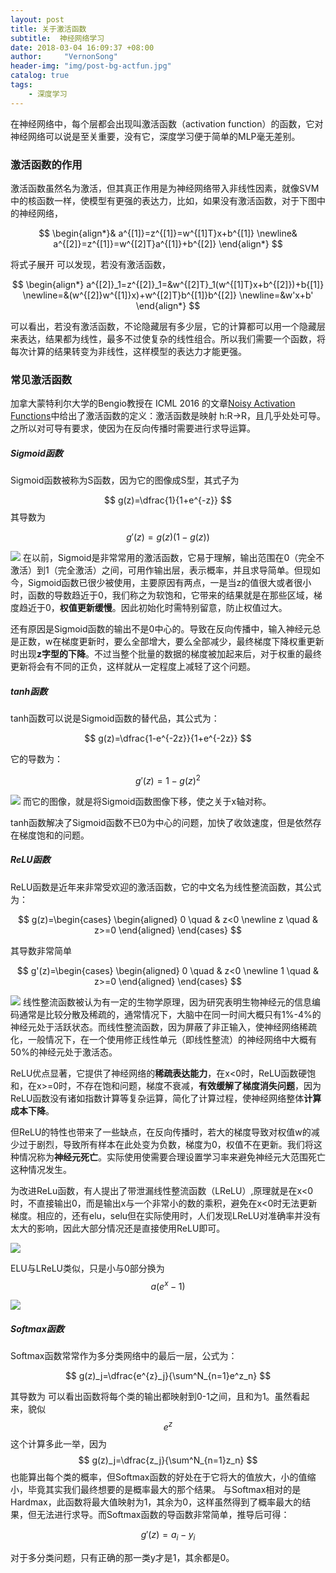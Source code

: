 ```yaml
---
layout: post
title: 关于激活函数
subtitle:  神经网络学习
date: 2018-03-04 16:09:37 +08:00
author:     "VernonSong"
header-img: "img/post-bg-actfun.jpg"
catalog: true
tags:
    - 深度学习
---
```


在神经网络中，每个层都会出现叫激活函数（activation function）的函数，它对神经网络可以说是至关重要，没有它，深度学习便于简单的MLP毫无差别。

### 激活函数的作用
激活函数虽然名为激活，但其真正作用是为神经网络带入非线性因素，就像SVM中的核函数一样，使模型有更强的表达力，比如，如果没有激活函数，对于下图中的神经网络，

$$
\begin{align*}&
a^{[1]}=z^{[1]}=w^{[1]T}x+b^{[1]}
\newline&
a^{[2]}=z^{[1]}=w^{[2]T}a^{[1]}+b^{[2]}
\end{align*}
$$

将式子展开
可以发现，若没有激活函数，

$$
\begin{align*}
a^{[2]}_1=z^{[2]}_1=&w^{[2]T}_1(w^{[1]T}x+b^{[2]})+b{[1]}
\newline=&(w^{[2]}w^{[1]}x)+w^{[2]T}b^{[1]}b^{[2]}
\newline=&w'x+b'
\end{align*}
$$

可以看出，若没有激活函数，不论隐藏层有多少层，它的计算都可以用一个隐藏层来表达，结果都为线性，最多不过使复杂的线性组合。所以我们需要一个函数，将每次计算的结果转变为非线性，这样模型的表达力才能更强。

### 常见激活函数
加拿大蒙特利尔大学的Bengio教授在 ICML 2016 的文章[Noisy Activation Functions](https://arxiv.org/pdf/1603.00391v3.pdf)中给出了激活函数的定义：激活函数是映射 h:R→R，且几乎处处可导。之所以对可导有要求，使因为在反向传播时需要进行求导运算。

##### Sigmoid函数
Sigmoid函数被称为S函数，因为它的图像成S型，其式子为

$$
g(z)=\dfrac{1}{1+e^{-z}}
$$
其导数为

$$
g'(z)=g(z)(1-g(z))
$$

![](https://github.com/VernonSong/Storage/blob/master/image/Sigmoid.png?raw=true)
在以前，Sigmoid是非常常用的激活函数，它易于理解，输出范围在0（完全不激活）到1（完全激活）之间，可用作输出层，表示概率，并且求导简单。但现如今，Sigmoid函数已很少被使用，主要原因有两点，一是当z的值很大或者很小时，函数的导数趋近于0，我们称之为软饱和，它带来的结果就是在那些区域，梯度趋近于0，**权值更新缓慢**。因此初始化时需特别留意，防止权值过大。

还有原因是Sigmoid函数的输出不是0中心的。导致在反向传播中，输入神经元总是正数，w在梯度更新时，要么全部增大，要么全部减少，最终梯度下降权重更新时出现**z字型的下降**。不过当整个批量的数据的梯度被加起来后，对于权重的最终更新将会有不同的正负，这样就从一定程度上减轻了这个问题。

##### tanh函数
tanh函数可以说是Sigmoid函数的替代品，其公式为：

$$
g(z)=\dfrac{1-e^{-2z}}{1+e^{-2z}}
$$

它的导数为：

$$
g'(z)=1-g(z)^2
$$

![](https://github.com/VernonSong/Storage/blob/master/image/tanh.png?raw=true)
而它的图像，就是将Sigmoid函数图像下移，使之关于x轴对称。

tanh函数解决了Sigmoid函数不已0为中心的问题，加快了收敛速度，但是依然存在梯度饱和的问题。

##### ReLU函数
ReLU函数是近年来非常受欢迎的激活函数，它的中文名为线性整流函数，其公式为：

$$
g(z)=\begin{cases}
\begin{aligned}
0  \quad & z<0
\newline   z  \quad & z>=0
\end{aligned}
\end{cases}
$$


其导数非常简单

$$
g'(z)=\begin{cases}
\begin{aligned}
0  \quad & z<0
\newline   1  \quad & z>=0
\end{aligned}
\end{cases}
$$

![](https://github.com/VernonSong/Storage/blob/master/image/ReLU.png?raw=true)
线性整流函数被认为有一定的生物学原理，因为研究表明生物神经元的信息编码通常是比较分散及稀疏的，通常情况下，大脑中在同一时间大概只有1%-4%的神经元处于活跃状态。而线性整流函数，因为屏蔽了非正输入，使神经网络稀疏化，一般情况下，在一个使用修正线性单元（即线性整流）的神经网络中大概有50%的神经元处于激活态。

ReLU优点显著，它提供了神经网络的**稀疏表达能力**，在x<0时，ReLU函数硬饱和，在x>=0时，不存在饱和问题，梯度不衰减，**有效缓解了梯度消失问题**，因为ReLU函数没有诸如指数计算等复杂运算，简化了计算过程，使神经网络整体**计算成本下降**。

但ReLU的特性也带来了一些缺点，在反向传播时，若大的梯度导致对权值w的减少过于剧烈，导致所有样本在此处变为负数，梯度为0，权值不在更新。我们将这种情况称为**神经元死亡**。实际使用使需要合理设置学习率来避免神经元大范围死亡这种情况发生。

为改进ReLu函数，有人提出了带泄漏线性整流函数（LReLU）,原理就是在x<0时，不直接输出0，而是输出x与一个非常小的数的乘积，避免在x<0时无法更新梯度。相应的，还有elu，selu但在实际使用时，人们发现LReLU对准确率并没有太大的影响，因此大部分情况还是直接使用ReLU即可。

![](https://github.com/VernonSong/Storage/blob/master/image/lrelu.png?raw=true)

ELU与LReLU类似，只是小与0部分换为
$$
a(e^x-1)
$$

![](https://github.com/VernonSong/Storage/blob/master/image/elu.png?raw=true)


##### Softmax函数
Softmax函数常常作为多分类网络中的最后一层，公式为：

$$
g(z)_j=\dfrac{e^{z}_j}{\sum^N_{n=1}e^z_n}
$$

其导数为
可以看出函数将每个类的输出都映射到0-1之间，且和为1。虽然看起来，貌似
$$
e^z
$$
这个计算多此一举，因为
$$
g(z)_j=\dfrac{z_j}{\sum^N_{n=1}z_n}
$$
也能算出每个类的概率，但Softmax函数的好处在于它将大的值放大，小的值缩小，毕竟其实我们最终想要的是概率最大的那个结果。
与Softmax相对的是Hardmax，此函数将最大值映射为1，其余为0，这样虽然得到了概率最大的结果，但无法进行求导。而Softmax函数的导函数非常简单，推导后可得：

$$
g'(z)=a_i-y_i
$$

对于多分类问题，只有正确的那一类y才是1，其余都是0。
